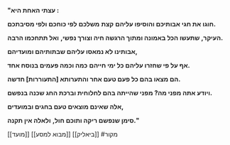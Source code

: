 **"עצתי האחת היא :**

**חוגו את חגי אבותיכם והוסיפו עליהם** **קצת** **משלכם** **לפי כוחכם ולפי מסיבתכם.** 

**העיקר, שתעשו הכל באמונה ומתוך הרגשה חיה וצורך נפשי,** **ואל תתחכמו הרבה.** 

**אבותינו לא נמאסו עליהם שבתותיהם ומועדיהם,**

**אף על פי שחזרו עליהם כל ימי חייהם** **כמה וכמה פעמים בנוסח אחד.** 

**הם מצאו בהם כל פעם טעם אחר והתערותא \[התעוררות] חדשה.** 

**ויודע אתה מפני מה? מפני שהייתה בהם לחלוחית וברכת החג שכנה בנפשם.** 

**אלה שאינם מוצאים טעם בחגים ובמועדים,**

**סימן שנפשם ריקה ותוכם חול,** **ולאלה אין תקנה."**


[[מועד]]
[[מבוא למסע]]
[[ביאליק]]
#מקור 

